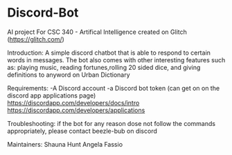 # Discord-Bot
AI project 
For CSC 340 - Artifical Intelligence 
created on Glitch (https://glitch.com/) 

Introduction:
A simple discord chatbot that is able to respond to certain words in messages.
The bot also comes with other interesting features such as: playing music, reading fortunes,rolling 20 sided dice,
and giving definitions to anyword on Urban Dictionary 

Requirements: 
-A Discord account 
-a Discord bot token (can get on on the discord app applications page)
https://discordapp.com/developers/docs/intro
https://discordapp.com/developers/applications

Troubleshooting:
if the bot for any reason dose not follow the commands appropriately, please contact beezle-bub on discord 

Maintainers:
Shauna Hunt
Angela Fassio 
